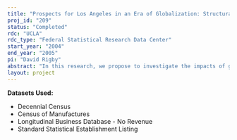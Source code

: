 ```yaml
---
title: "Prospects for Los Angeles in an Era of Globalization: Structural Economic Change, Employment Issues and Policy"
proj_id: "209"
status: "Completed"
rdc: "UCLA"
rdc_type: "Federal Statistical Research Data Center"
start_year: "2004"
end_year: "2005"
pi: "David Rigby"
abstract: "In this research, we propose to investigate the impacts of globalization on the economy of Los Angeles and the wider region of Southern California. Our objective is to build analytical models of the interface between the local and the global economies in order to assess not just the immediate and most obvious impacts of globalization (such as changes in volume of trade and industrial specialization) but also to trace the indirect effects of globalization on the character and likely trajectory of local economic development. We plan to identify and to map the diverse weak and strong points of the local economy in relation to globalization processes, and to pinpoint their precise locations in Los Angeles’ production system. Key industrial clusters will be identified, and the nature of their local and global linkages will be detailed. At the same time, we will look closely at the relationship between processes of globalization and the structure of local labor markets in Los Angeles. We intend to explore the local employment effects of globalization, first through analysis of changes in the supply and demand for workers with different skills, and second through investigation of the local labor market impacts of these changes on different segments of the population, especially African-Americans, Hispanics, women and immigrants. Labor markets across Southern California will be mapped in terms of their trade dependence."
layout: project
---
```


**Datasets Used:**

  - Decennial Census 
  - Census of Manufactures 
  - Longitudinal Business Database - No Revenue 
  - Standard Statistical Establishment Listing 

